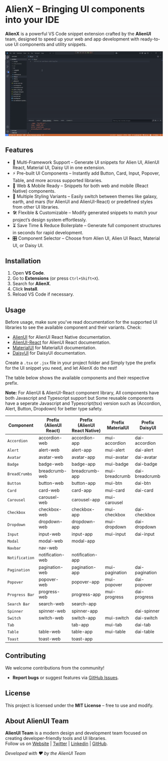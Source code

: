 # AlienX – Bringing UI components into your IDE

**AlienX** is a powerful VS Code snippet extension crafted by the **AlienUI** team, designed to speed up your web and app development with ready-to-use UI components and utility snippets.

![Demo Tutorial Video](alienx.gif)

## Features

- 🧩 Multi-Framework Support – Generate UI snippets for Alien UI, AlienUI React, Material UI, Daisy UI in one extension.
- ⚡ Pre-built UI Components – Instantly add Button, Card, Input, Popover, Table, and more across supported libraries.
- 🔄 Web & Mobile Ready – Snippets for both web and mobile (React Native) components.
- 🎨 Multiple Styling Variants – Easily switch between themes like galaxy, earth, and mars (for AlienUI and AlienUI-React) or predefined styles from other UI libraries.
- 🛠️ Flexible & Customizable – Modify generated snippets to match your project’s design system effortlessly.
- ⏳ Save Time & Reduce Boilerplate – Generate full component structures in seconds for rapid development.
- 🎛 Component Selector – Choose from Alien UI, Alien UI React, Material UI, or Daisy UI.

## Installation

1. Open **VS Code**.
2. Go to **Extensions** (or press `Ctrl+Shift+X`).
3. Search for **AlienX**.
4. Click **Install**.
5. Reload VS Code if necessary.

## Usage

Before usage, make sure you've read documentation for the supported UI libraries to see the available component and their variants. Check:

- [AlienUI](https://alienui.vercel.app) for AlienUI React Native documentation.
- [AlienUI-React](https://alienui-react.vercel.app) for AlienUI React documentation.
- [MaterialUI](https://mui.com/) for MaterialUI documentation.
- [DaisyUI](https://daisyui.com/) for DaisyUI documentation.

Create a `.tsx` or `.jsx` file in your project folder and Simply type the prefix for the UI snippet you need, and let AlienX do the rest!

The table below shows the available components and their respective prefix.

**Note:** For AlienUI & AlienUI-React component library, All components have both Javascript and Typescript support but Some reusable components have a seperate Javascript and Typescript(tsx) version such as (Accordion, Alert, Button, Dropdown) for better type safety.

| **Component**  | **Prefix (AlienUI React)** | **Prefix (AlienUI React Native)** | **Prefix MaterialUI** | **Prefix DaisyUI** |
| -------------- | -------------------------- | --------------------------------- | --------------------- | ------------------ |
| `Accordion`    | accordion-web              | accordion-app                     | mui-accordion         | dai-accordion      |
| `Alert`        | alert-web                  | alert-app                         | mui-alert             | dai-alert          |
| `Avatar`       | avatar-web                 | avatar-app                        | mui-avatar            | dai-avatar         |
| `Badge`        | badge-web                  | badge-app                         | mui-badge             | dai-badge          |
| `BreadCrumbs`  | breadcrumb-web             | breadcrumb-app                    | mui-breadcrumb        | dai-breadcrumb     |
| `Button`       | button-web                 | button-app                        | mui-btn               | dai-btn            |
| `Card`         | card-web                   | card-app                          | mui-card              | dai-card           |
| `Carousel`     | carousel-web               | carousel-app                      | mui-carousel          |                    |
| `Checkbox`     | checkbox-web               | checkbox-app                      | mui-checkbox          | dai-checkbox       |
| `Dropdown`     | dropdown-web               | dropdown-app                      | mui-dropdown          | dai-dropdown       |
| `Input`        | input-web                  | input-app                         | mui-input             | dai-input          |
| `Modal`        | modal-web                  | modal-app                         |                       |                    |
| `Navbar`       | nav-web                    |                                   |                       |                    |
| `Notification` | notification-web           | notification-app                  |                       |                    |
| `Pagination`   | pagination-web             | pagination-app                    | mui-pagination        | dai-pagination     |
| `Popover`      | popover-web                | popover-app                       | mui-popover           | dai-popover        |
| `Progress Bar` | progress-web               | progress-app                      | mui-progress          | dai-progress       |
| `Search Bar`   | search-web                 | search-app                        |                       |                    |
| `Spinner`      | spinner-web                | spinner-app                       |                       | dai-spinner        |
| `Switch`       | switch-web                 | switch-app                        | mui-switch            | dai-switch         |
| `Tab`          |                            | tab-app                           | mui-tab               | dai-tab            |
| `Table`        | table-web                  | table-app                         | mui-table             | dai-table          |
| `Toast`        | toast-web                  | toast-app                         |                       |                    |

## Contributing

We welcome contributions from the community!

- **Report bugs** or suggest features via [GitHub Issues](https://github.com/AlienUI-Org/AlienX/issues).

## License

This project is licensed under the **MIT License** – free to use and modify.

## About AlienUI Team

**AlienUI Team** is a modern design and development team focused on creating developer-friendly tools and UI libraries.  
Follow us on [Website](https://alienui.vercel.app) | [Twitter](https://x.com/alienui) | [Linkedin](https://linkedin.com/company/alien-ui) | [GitHub](https://github.com/AlienUI-Org).

_Developed with ❤️ by the AlienUI Team_
